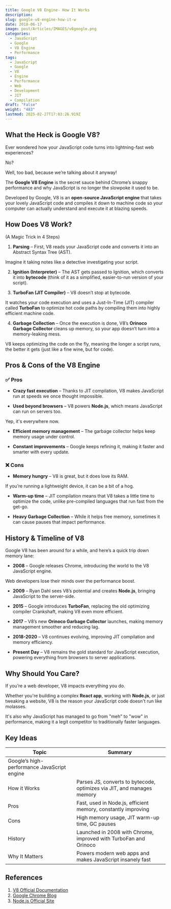 ```yaml
---
title: Google V8 Engine- How It Works
description: 
slug: google-v8-engine-how-it-w
date: 2018-06-17
image: post/Articles/IMAGES/v8google.png
categories:
  - JavaScript
  - Google
  - V8 Engine
  - Performance
tags:
  - JavaScript
  - Google
  - V8
  - Engine
  - Performance
  - Web
  - Development
  - JIT
  - Compilation
draft: "False"
weight: "483"
lastmod: 2025-02-27T17:03:26.919Z
---
```

## What the Heck is Google V8?

Ever wondered how your JavaScript code turns into lightning-fast web experiences?

No?

Well, too bad, because we’re talking about it anyway!

The **Google V8 Engine** is the secret sauce behind Chrome’s snappy performance and why JavaScript is no longer the slowpoke it used to be.

Developed by Google, V8 is an **open-source JavaScript engine** that takes your lovely JavaScript code and compiles it down to machine code so your computer can actually understand and execute it at blazing speeds.

## How Does V8 Work?

(A Magic Trick in 4 Steps)

1. **Parsing** – First, V8 reads your JavaScript code and converts it into an Abstract Syntax Tree (AST).

Imagine it taking notes like a detective investigating your script.

2. **Ignition (Interpreter)** – The AST gets passed to Ignition, which converts it into **bytecode** (think of it as a simplified, easier-to-run version of your script).

3. **TurboFan (JIT Compiler)** – V8 doesn’t stop at bytecode.

It watches your code execution and uses a Just-In-Time (JIT) compiler called **TurboFan** to optimize hot code paths by compiling them into highly efficient machine code.

4. **Garbage Collection** – Once the execution is done, V8’s **Orinoco Garbage Collector** cleans up memory, so your app doesn’t turn into a memory-leaking mess.

V8 keeps optimizing the code on the fly, meaning the longer a script runs, the better it gets (just like a fine wine, but for code).

## Pros & Cons of the V8 Engine

### ✅ Pros

* **Crazy fast execution** – Thanks to JIT compilation, V8 makes JavaScript run at speeds we once thought impossible.

* **Used beyond browsers** – V8 powers **Node.js**, which means JavaScript can run on servers too.

Yep, it's everywhere now.

* **Efficient memory management** – The garbage collector helps keep memory usage under control.

* **Constant improvements** – Google keeps refining it, making it faster and smarter with every update.

### ❌ Cons

* **Memory hungry** – V8 is great, but it does love its RAM.

If you’re running a lightweight device, it can be a bit of a hog.

* **Warm-up time** – JIT compilation means that V8 takes a little time to optimize the code, unlike pre-compiled languages that run fast from the get-go.

* **Heavy Garbage Collection** – While it helps free memory, sometimes it can cause pauses that impact performance.

## History & Timeline of V8

Google V8 has been around for a while, and here’s a quick trip down memory lane:

* **2008** – Google releases Chrome, introducing the world to the V8 JavaScript engine.

Web developers lose their minds over the performance boost.

* **2009** – Ryan Dahl sees V8’s potential and creates **Node.js**, bringing JavaScript to the server-side.

* **2015** – Google introduces **TurboFan**, replacing the old optimizing compiler Crankshaft, making V8 even more efficient.

* **2017** – V8’s new **Orinoco Garbage Collector** launches, making memory management smoother and reducing lag.

* **2018-2020** – V8 continues evolving, improving JIT compilation and memory efficiency.

* **Present Day** – V8 remains the gold standard for JavaScript execution, powering everything from browsers to server applications.

## Why Should You Care?

If you’re a web developer, V8 impacts everything you do.

Whether you're building a complex **React app**, working with **Node.js**, or just tweaking a website, V8 is the reason your JavaScript code doesn't run like molasses.

It's also why JavaScript has managed to go from "meh" to "wow" in performance, making it a legit competitor to traditionally faster languages.

## Key Ideas

| Topic                                       | Summary                                                                |
| ------------------------------------------- | ---------------------------------------------------------------------- |
| Google’s high-performance JavaScript engine |                                                                        |
| How it Works                                | Parses JS, converts to bytecode, optimizes via JIT, and manages memory |
| Pros                                        | Fast, used in Node.js, efficient memory, constantly improving          |
| Cons                                        | High memory usage, JIT warm-up time, GC pauses                         |
| History                                     | Launched in 2008 with Chrome, improved with TurboFan and Orinoco       |
| Why It Matters                              | Powers modern web apps and makes JavaScript insanely fast              |

## References

1. [V8 Official Documentation](https://v8.dev/)
2. [Google Chrome Blog](https://blog.chromium.org/)
3. [Node.js Official Site](https://nodejs.org/)
